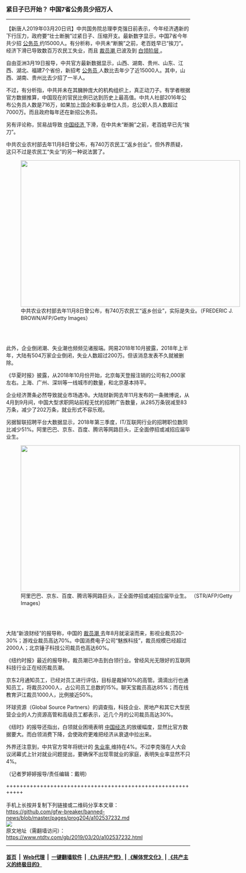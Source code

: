 ### 紧日子已开始？ 中国7省公务员少招万人
------------------------

<div class="post_content" itemprop="articleBody">
 <p>
  【新唐人2019年03月20日讯】中共国务院总理李克强日前表示，今年经济遇新的下行压力，政府要“壮士断腕”过紧日子、压缩开支。最新数字显示，中国7省今年共少招
  <a href="https://www.ntdtv.com/gb/公务员.htm">
   公务员
  </a>
  约15000人。有分析称，中共未“断腕”之前，老百姓早已“挨刀”。经济下滑已导致数百万农民工失业，而且
  <a href="https://www.ntdtv.com/gb/裁员潮.htm">
   裁员潮
  </a>
  已波及到
  <a href="https://www.ntdtv.com/gb/白领阶层.htm">
   白领阶层
  </a>
  。
 </p>
 <p>
  自由亚洲3月19日报导，中共官方最新数据显示，山西、湖南、贵州、山东、江西、湖北、福建7个省份，新招考
  <a href="https://www.ntdtv.com/gb/公务员.htm">
   公务员
  </a>
  人数比去年少了近15000人。其中，山西、湖南、贵州比去少招了一半人。
 </p>
 <p>
  不过，有分析指，中共并未在其臃肿庞大的机构组织上，真正动刀子。有学者根据官方数据推算，中国现在的官民比例已达到历史上最高值。中共人社部2016年公布公务员人数是716万，如果加上国企和事业单位人员，总公职人员人数超过7000万。而且政府每年还在新招公务员。
 </p>
 <p>
  另有评论称，贸易战导致
  <a href="https://www.ntdtv.com/gb/中国经济.htm">
   中国经济
  </a>
  下滑，在中共未“断腕”之前，老百姓早已先“挨刀”。
 </p>
 <p>
  中共农业农村部去年11月8日曾公布，有740万农民工“返乡创业”。但外界质疑，这只不过是农民工“失业”的另一种说法罢了。
 </p>
 <figure class="wp-caption alignnone" id="attachment_102537250" style="width: 600px">
  <img alt="" class="size-medium wp-image-102537250" height="400" src="https://www.ntdtv.com/assets/uploads/2019/03/gettyimages-83043260-594x594-600x400.jpg" width="600">
   <br/><figcaption class="wp-caption-text">
    中共农业农村部去年11月8日曾公布，有740万农民工“返乡创业”，实际是失业。（FREDERIC J. BROWN/AFP/Getty Images）
   </figcaption><br/>
  </img>
 </figure><br/>
 <p>
  此外，企业倒闭潮、失业潮也频频见诸报端。网易2018年10月披露，2018年上半年，大陆有504万家企业倒闭，失业人数超过200万。但该消息发表不久就被删除。
 </p>
 <p>
  《华夏时报》披露，从2018年10月份开始，北京每天登报注销的公司有2,000家左右。上海、广州、深圳等一线城市的数量，和北京基本持平。
 </p>
 <p>
  企业经济萧条必然导致就业市场遇冷。大陆财新网去年11月发布的一条微博说，从4月到9月间，中国大型求职网站前程无忧的招聘广告数量，从285万条锐减至83万条，减少了202万条，就业形式不容乐观。
 </p>
 <p>
  另据智联招聘平台大数据显示，2018年第三季度，IT/互联网行业的招聘职位数同比减少51%。阿里巴巴、京东、百度、腾讯等网路巨头，正全面停招或减招应届毕业生。
 </p>
 <figure class="wp-caption alignnone" id="attachment_102537251" style="width: 600px">
  <img alt="" class="size-medium wp-image-102537251" height="400" src="https://www.ntdtv.com/assets/uploads/2019/03/gettyimages-1058561178-594x594-600x400.jpg" width="600">
   <br/><figcaption class="wp-caption-text">
    阿里巴巴、京东、百度、腾讯等网路巨头，正全面停招或减招应届毕业生。 （STR/AFP/Getty Images）
   </figcaption><br/>
  </img>
 </figure><br/>
 <p>
  大陆“新浪财经”的报导称，中国的
  <a href="https://www.ntdtv.com/gb/裁员潮.htm">
   裁员潮
  </a>
  去年8月就滚滚而来，影视业裁员20-30%；游戏业裁员高达70%。中国消费电子公司“魅族科技”，裁员规模已经超过2000人；北京锤子科技公司裁员也高达60%。
 </p>
 <p>
  《纽约时报》最近的报导称，裁员潮已冲击到白领行业。曾经风光无限好的互联网科技行业正在经历裁员潮。
 </p>
 <p>
  京东2月通知员工，已经对员工进行评估，目标是裁掉10%的高管。滴滴出行也通知员工，将裁员2000人，占公司员工总数的15%。聊天宝裁员高达85%；而在线教育沪江裁员1000人，比例接近50%。
 </p>
 <p>
  环球资源（Global Source Partners）的调查指，科技企业、房地产和其它大型民营企业的人力资源高管和高级员工都表示，近几个月的公司裁员高达30%。
 </p>
 <p>
  《纽时》的报导还指出，白领就业困境表明
  <a href="https://www.ntdtv.com/gb/中国经济.htm">
   中国经济
  </a>
  的放缓幅度，显然比官方数据要大。而白领消费下降，会使政府更难把经济从衰退中拉出来。
 </p>
 <p>
  外界还注意到，中共官方常年将统计的
  <a href="https://www.ntdtv.com/gb/失业率.htm">
   失业率
  </a>
  维持在4%。不过李克强在人大会议闭幕式上针对就业问题提出，要确保不出现零就业的家庭，表明失业率显然不只4%。
 </p>
 <p>
  （记者罗婷婷报导/责任编辑：戴明）
 </p>
 <div class="single_ad">
 </div>
</div>

+++++++++++++++++++++++++++++++++++++++++++++++++++++++++++<br/><br/>
手机上长按并复制下列链接或二维码分享本文章：<br/>
https://github.com/gfw-breaker/banned-news/blob/master/pages/prog204/a102537232.md <br/>
<a href='https://github.com/gfw-breaker/banned-news/blob/master/pages/prog204/a102537232.md'><img src='https://github.com/gfw-breaker/banned-news/blob/master/pages/prog204/a102537232.md.png'/></a> <br/>
原文地址（需翻墙访问）：https://www.ntdtv.com/gb/2019/03/20/a102537232.html


------------------------
#### [首页](https://github.com/gfw-breaker/banned-news/blob/master/README.md) &nbsp;|&nbsp; [Web代理](https://github.com/labour-camp/helloworld) &nbsp;|&nbsp; [一键翻墙软件](https://github.com/gfw-breaker/nogfw/blob/master/README.md) &nbsp;| [《九评共产党》](https://github.com/gfw-breaker/9ping.md/blob/master/README.md#九评之一评共产党是什么) | [《解体党文化》](https://github.com/gfw-breaker/jtdwh.md/blob/master/README.md) | [《共产主义的终极目的》](https://github.com/gfw-breaker/gczydzjmd.md/blob/master/README.md)

